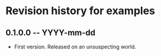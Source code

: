 # Revision history for examples

## 0.1.0.0  -- YYYY-mm-dd

* First version. Released on an unsuspecting world.
